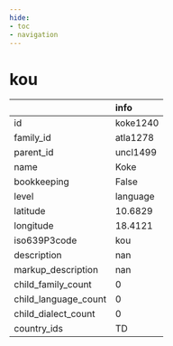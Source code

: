 ```yaml
---
hide:
- toc
- navigation
---
```

# kou
|                      | info     |
|:---------------------|:---------|
| id                   | koke1240 |
| family_id            | atla1278 |
| parent_id            | uncl1499 |
| name                 | Koke     |
| bookkeeping          | False    |
| level                | language |
| latitude             | 10.6829  |
| longitude            | 18.4121  |
| iso639P3code         | kou      |
| description          | nan      |
| markup_description   | nan      |
| child_family_count   | 0        |
| child_language_count | 0        |
| child_dialect_count  | 0        |
| country_ids          | TD       |